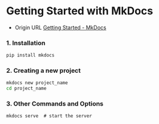 # Getting Started with MkDocs

- Origin URL [Getting Started - MkDocs](https://www.mkdocs.org/getting-started/)


### 1. Installation

```cmd
pip install mkdocs
```

### 2. Creating a new project

```cmd
mkdocs new project_name
cd project_name
```

### 3. Other Commands and Options

```cmd
mkdocs serve  # start the server
```